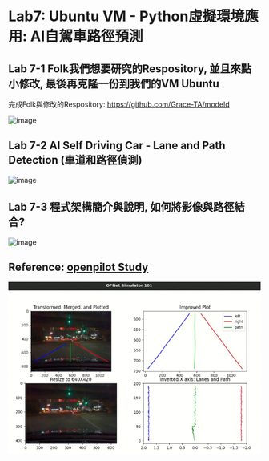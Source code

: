 # Lab7: Ubuntu VM - Python虛擬環境應用: AI自駕車路徑預測


## Lab 7-1 Folk我們想要研究的Respository, 並且來點小修改, 最後再克隆一份到我們的VM Ubuntu

完成Folk與修改的Respository: https://github.com/Grace-TA/modeld

![image](https://user-images.githubusercontent.com/89304181/173194354-b7eae9a6-4f79-48bc-888f-a04f5a0b715d.png)


## Lab 7-2 AI Self Driving Car - Lane and Path Detection (車道和路徑偵測)


![image](https://github.com/Grace-TA/Virtualization-Spring2022/blob/main/Reference/sdc-main.gif)

## Lab 7-3 程式架構簡介與說明, 如何將影像與路徑結合?

![image](https://github.com/Grace-TA/Virtualization-Spring2022/blob/main/Reference/sdc-visualize1.gif)

## Reference: [openpilot Study](https://github.com/horacec371/op-study)

![image](https://github.com/horacec371/op-study/blob/main/image/JL11_2X2_20211206.gif)
